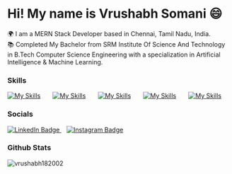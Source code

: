 Hi! My name is Vrushabh Somani 😄
========================================================================================================================================

🌍 I am a MERN Stack Developer based in Chennai, Tamil Nadu, India.
<br/>
📚 Completed My Bachelor from SRM Institute Of Science And Technology in B.Tech Computer Science Engineering with a specialization in Artificial Intelligence & Machine Learning.
<br/>

### Skills

[![My Skills](https://skillicons.dev/icons?i=html,css)](https://skillicons.dev) &nbsp;&nbsp;&nbsp;&nbsp;&nbsp; [![My Skills](https://skillicons.dev/icons?i=js,react)](https://skillicons.dev) &nbsp;&nbsp;&nbsp;&nbsp;&nbsp; [![My Skills](https://skillicons.dev/icons?i=nodejs,express)](https://skillicons.dev) &nbsp;&nbsp;&nbsp;&nbsp;&nbsp; [![My Skills](https://skillicons.dev/icons?i=mongodb,java)](https://skillicons.dev) &nbsp;&nbsp;&nbsp;&nbsp;&nbsp; [![My Skills](https://skillicons.dev/icons?i=tailwind,figma)](https://skillicons.dev)
<br/>

### Socials

<div id="badges">
  <a href="https://www.linkedin.com/in/vrushabhsomani/">
    <img src="https://img.shields.io/badge/LinkedIn-blue?style=for-the-badge&logo=linkedin&logoColor=black" alt="LinkedIn Badge"/>
  </a>
  &nbsp;&nbsp;
  <a href="https://www.instagram.com/vrushabhsomani/">
    <img src="https://img.shields.io/badge/instagram-blue?style=for-the-badge&logo=instagram&logoColor=black" alt="Instagram Badge"/>
  </a>
</div>

### Github Stats

<img align="center" src="https://github-readme-streak-stats.herokuapp.com/?user=vrushabh182002&" alt="vrushabh182002" />

